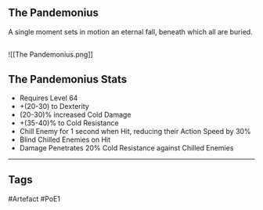 ## The Pandemonius
A single moment sets in motion an eternal fall,
beneath which all are buried.
##
![[The Pandemonius.png]]
## The Pandemonius Stats
- Requires Level 64
- +(20-30) to Dexterity
- (20-30)% increased Cold Damage
- +(35-40)% to Cold Resistance
- Chill Enemy for 1 second when Hit, reducing their Action Speed by 30%
- Blind Chilled Enemies on Hit
- Damage Penetrates 20% Cold Resistance against Chilled Enemies


---
## Tags
#Artefact
#PoE1